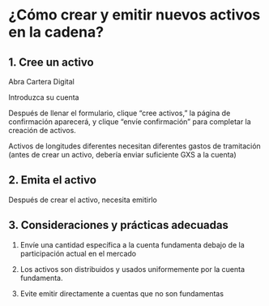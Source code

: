 # ¿Cómo crear y emitir nuevos activos en la cadena?

## 1. Cree un activo

Abra Cartera Digital

Introduzca su cuenta

Después de llenar el formulario, clique “cree activos,” la página de confirmación aparecerá, y clique “envíe confirmación” para completar la creación de activos.

Activos de longitudes diferentes necesitan diferentes gastos de tramitación (antes de crear un activo, debería enviar suficiente GXS a la cuenta)

## 2. Emita el activo

Después de crear el activo, necesita emitirlo


## 3. Consideraciones y prácticas adecuadas

1) Envíe una cantidad específica a la cuenta fundamenta debajo de la participación actual en el mercado

2) Los activos son distribuidos y usados uniformemente por la cuenta fundamenta.

3) Evite emitir directamente a cuentas que no son fundamentas
